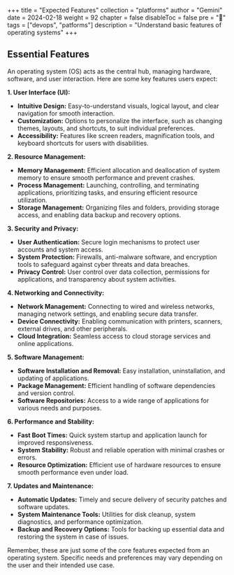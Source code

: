 +++
title = "Expected Features"
collection = "platforms"
author = "Gemini"
date = 2024-02-18
weight = 92
chapter = false
disableToc = false
pre = "<b>📜</b>"
tags = ["devops", "patforms"]
description = "Understand basic features of operating systems"
+++

## Essential Features

An operating system (OS) acts as the central hub, managing hardware, software, and user interaction. Here are some key features users expect:

**1. User Interface (UI):**

* **Intuitive Design:** Easy-to-understand visuals, logical layout, and clear navigation for smooth interaction.
* **Customization:** Options to personalize the interface, such as changing themes, layouts, and shortcuts, to suit individual preferences.
* **Accessibility:** Features like screen readers, magnification tools, and keyboard shortcuts for users with disabilities.

**2. Resource Management:**

* **Memory Management:** Efficient allocation and deallocation of system memory to ensure smooth performance and prevent crashes.
* **Process Management:** Launching, controlling, and terminating applications, prioritizing tasks, and ensuring efficient resource utilization.
* **Storage Management:** Organizing files and folders, providing storage access, and enabling data backup and recovery options.

**3. Security and Privacy:**

* **User Authentication:** Secure login mechanisms to protect user accounts and system access.
* **System Protection:** Firewalls, anti-malware software, and encryption tools to safeguard against cyber threats and data breaches.
* **Privacy Control:** User control over data collection, permissions for applications, and transparency about system activities.

**4. Networking and Connectivity:**

* **Network Management:** Connecting to wired and wireless networks, managing network settings, and enabling secure data transfer.
* **Device Connectivity:** Enabling communication with printers, scanners, external drives, and other peripherals.
* **Cloud Integration:** Seamless access to cloud storage services and online applications.

**5. Software Management:**

* **Software Installation and Removal:** Easy installation, uninstallation, and updating of applications.
* **Package Management:** Efficient handling of software dependencies and version control.
* **Software Repositories:** Access to a wide range of applications for various needs and purposes.

**6. Performance and Stability:**

* **Fast Boot Times:** Quick system startup and application launch for improved responsiveness.
* **System Stability:** Robust and reliable operation with minimal crashes or errors.
* **Resource Optimization:** Efficient use of hardware resources to ensure smooth performance even under load.

**7. Updates and Maintenance:**

* **Automatic Updates:** Timely and secure delivery of security patches and software updates.
* **System Maintenance Tools:** Utilities for disk cleanup, system diagnostics, and performance optimization.
* **Backup and Recovery Options:** Tools for backing up essential data and restoring the system in case of issues.

Remember, these are just some of the core features expected from an operating system. Specific needs and preferences may vary depending on the user and their intended use case.
